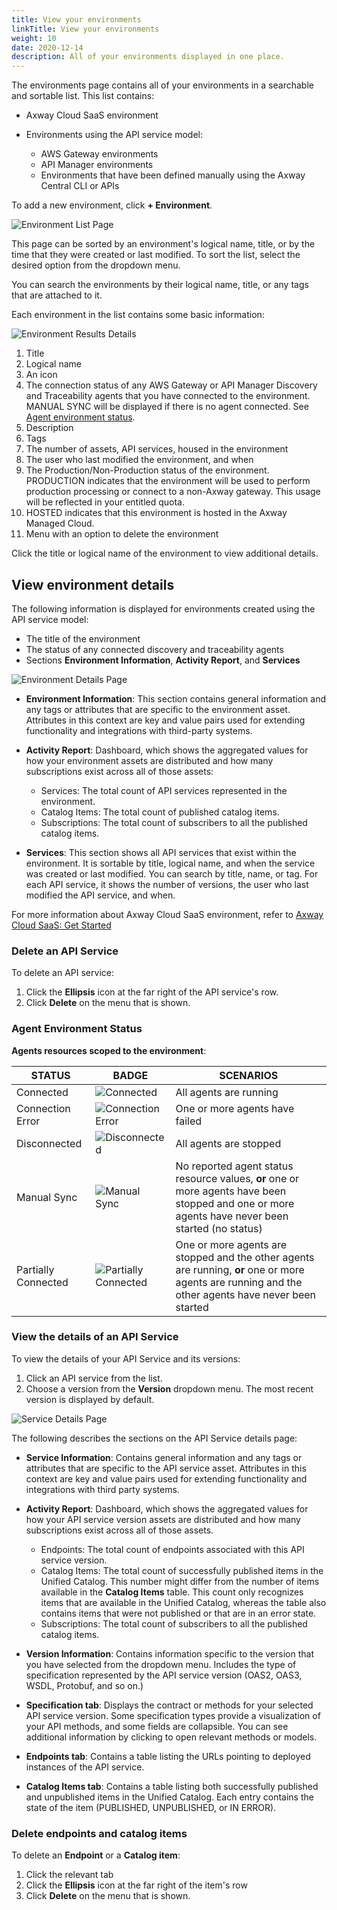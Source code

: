 ```yaml
---
title: View your environments
linkTitle: View your environments
weight: 10
date: 2020-12-14
description: All of your environments displayed in one place.
---
```


The environments page contains all of your environments in a searchable and sortable list. This list contains:

* Axway Cloud SaaS environment
* Environments using the API service model:

    * AWS Gateway environments
    * API Manager environments
    * Environments that have been defined manually using the Axway Central CLI or APIs

To add a new environment, click **+ Environment**.

![Environment List Page](/Images/central/EnvironmentListPage.png)

This page can be sorted by an environment's logical name, title, or by the time that they were created or last modified. To sort the list, select the desired option from the dropdown menu.

You can search the environments by their logical name, title, or any tags that are attached to it.

Each environment in the list contains some basic information:

![Environment Results Details](/Images/central/env_gw_mgmt/environmentlistresultupdate.png)

1. Title
2. Logical name
3. An icon
4. The connection status of any AWS Gateway or API Manager Discovery and Traceability agents that you have connected to the environment. MANUAL SYNC will be displayed if there is no agent connected. See [Agent environment status](#agent-environment-status).
5. Description
6. Tags
7. The number of assets, API services, housed in the environment
8. The user who last modified the environment, and when
9. The Production/Non-Production status of the environment. PRODUCTION indicates that the environment will be used to perform production processing or connect to a non-Axway gateway. This usage will be reflected in your entitled quota.
10. HOSTED indicates that this environment is hosted in the Axway Managed Cloud.
11. Menu with an option to delete the environment

Click the title or logical name of the environment to view additional details.

## View environment details

The following information is displayed for environments created using the API service model:

* The title of the environment
* The status of any connected discovery and traceability agents
* Sections **Environment Information**, **Activity Report**, and **Services**

![Environment Details Page](/Images/central/env_gw_mgmt/environmentdetailspage2.png)

* **Environment Information**: This section contains general information and any tags or attributes that are specific to the environment asset. Attributes in this context are key and value pairs used for extending functionality and integrations with third-party systems.
* **Activity Report**: Dashboard, which shows the aggregated values for how your environment assets are distributed and how many subscriptions exist across all of those assets:

    * Services: The total count of API services represented in the environment.
    * Catalog Items: The total count of published catalog items.
    * Subscriptions: The total count of subscribers to all the published catalog items.
* **Services**: This section shows all API services that exist within the environment. It is sortable by title, logical name, and when the service was created or last modified. You can search by title, name, or tag. For each API service, it shows the number of versions, the user who last modified the API service, and when.

For more information about Axway Cloud SaaS environment, refer to [Axway Cloud SaaS: Get Started](/docs/saas_api_gateway/quickstart/)

### Delete an API Service

To delete an API service:

1. Click the **Ellipsis** icon at the far right of the API service's row.
2. Click **Delete** on the menu that is shown.

### Agent Environment Status

**Agents resources scoped to the environment**:

| STATUS              | BADGE                                                                 | SCENARIOS                                                                                                                                           |
| ------------------- | --------------------------------------------------------------------- | ------------------------------------------------------------------------------------------------------------------------------------------------- |
| Connected           | ![Connected](/Images/central/env_gw_mgmt/statusconnected.png)         | All agents are running                                                                                                                              |
| Connection Error    | ![Connection Error](/Images/central/env_gw_mgmt/statuserror.png)      | One or more agents have failed                                                                                                                      |
| Disconnected        | ![Disconnected](/Images/central/env_gw_mgmt/statusdisconnected.png)   | All agents are stopped                                                                                                                              |
| Manual Sync         | ![Manual Sync](/Images/central/env_gw_mgmt/statusmanual.png)          | No reported agent status resource values, **or** one or more agents have been stopped and one or more agents have never been started (no status)  |
| Partially Connected | ![Partially Connected](/Images/central/env_gw_mgmt/statuspartial.png) | One or more agents are stopped and the other agents are running, **or** one or more agents are running and the other agents have never been started |

### View the details of an API Service

To view the details of your API Service and its versions:

1. Click an API service from the list.
2. Choose a version from the **Version** dropdown menu. The most recent version is displayed by default.

![Service Details Page](/Images/central/ServiceDetailsPage.png)

The following describes the sections on the API Service details page:

* **Service Information**: Contains general information and any tags or attributes that are specific to the API service asset. Attributes in this context are key and value pairs used for extending functionality and integrations with third party systems.
* **Activity Report**: Dashboard, which shows the aggregated values for how your API service version assets are distributed and how many subscriptions exist across all of those assets.

    * Endpoints: The total count of endpoints associated with this API service version.
    * Catalog Items: The total count of successfully published items in the Unified Catalog. This number might differ from the number of items available in the **Catalog Items** table. This count only recognizes items that are available in the Unified Catalog, whereas the table also contains items that were not published or that are in an error state.
    * Subscriptions: The total count of subscribers to all the published catalog items.
* **Version Information**: Contains information specific to the version that you have selected from the dropdown menu. Includes the type of specification represented by the API service version (OAS2, OAS3, WSDL, Protobuf, and so on.)
* **Specification tab**: Displays the contract or methods for your selected API service version. Some specification types provide a visualization of your API methods, and some fields are collapsible. You can see additional information by clicking to open relevant methods or models.
* **Endpoints tab**: Contains a table listing the URLs pointing to deployed instances of the API service.
* **Catalog Items tab**: Contains a table listing both successfully published and unpublished items in the Unified Catalog. Each entry contains the state of the item (PUBLISHED, UNPUBLISHED, or IN ERROR).

### Delete endpoints and catalog items

To delete an **Endpoint** or a **Catalog item**:

1. Click the relevant tab
2. Click the **Ellipsis** icon at the far right of the item's row
3. Click **Delete** on the menu that is shown.
